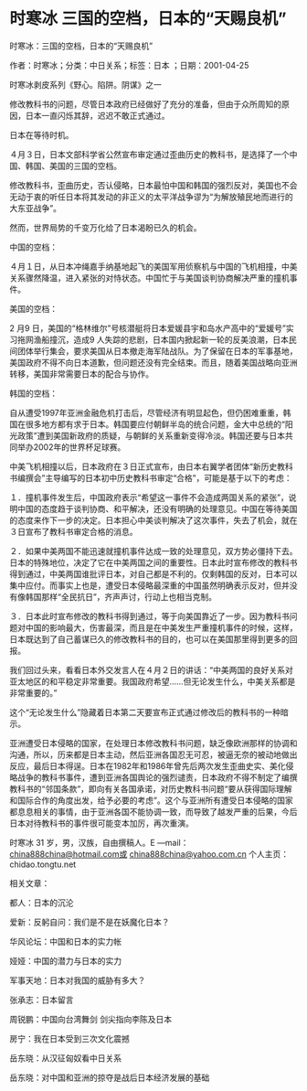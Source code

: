 # 时寒冰  三国的空档，日本的“天赐良机”  
  
时寒冰：三国的空档，日本的“天赐良机”  
作者：时寒冰；分类：中日关系；标签：日本 ；日期：2001-04-25  
时寒冰剥皮系列《野心。陷阱。阴谋》之一  
修改教科书的问题，尽管日本政府已经做好了充分的准备，但由于众所周知的原因，日本一直闪烁其辞，迟迟不敢正式通过。  
日本在等待时机。  
４月３日，日本文部科学省公然宣布审定通过歪曲历史的教科书，是选择了一个中国、韩国、美国的三国的空档。  
修改教科书，歪曲历史，否认侵略，日本最怕中国和韩国的强烈反对，美国也不会无动于衷的听任日本将其发动的非正义的太平洋战争谬为“为解放殖民地而进行的大东亚战争”。  
然而，世界局势的千变万化给了日本渴盼已久的机会。  
中国的空档：  
４月１日，从日本冲绳嘉手纳基地起飞的美国军用侦察机与中国的飞机相撞，中美关系骤然降温，进入紧张的对恃状态。中国忙于与美国谈判协商解决严重的撞机事件。  
美国的空档：  
2 月9 日，美国的“格林维尔”号核潜艇将日本爱媛县宇和岛水产高中的“爱媛号”实习拖网渔船撞沉，造成9 人失踪的悲剧，日本国内掀起新一轮的反美浪潮，日本民间团体举行集会，要求美国从日本撤走海军陆战队。为了保留在日本的军事基地，美国政府不得不向日本道歉，但问题还没有完全结束。而且，随着美国战略向亚洲转移，美国非常需要日本的配合与协作。  
韩国的空档：  
自从遭受1997年亚洲金融危机打击后，尽管经济有明显起色，但仍困难重重，韩国在很多地方都有求于日本。韩国要应付朝鲜半岛的统合问题，金大中总统的“阳光政策”遭到美国新政府的质疑，与朝鲜的关系重新变得冷淡。韩国还要与日本共同举办2002年的世界杯足球赛。  
中美飞机相撞以后，日本政府在３日正式宣布，由日本右翼学者团体“新历史教科书编撰会”主导编写的日本初中历史教科书审定“合格”，可能是基于以下的考虑：  
１．撞机事件发生后，中国政府表示“希望这一事件不会造成两国关系的紧张”，说明中国的态度趋于谈判协商、和平解决，还没有明确的处理意见。中国在等待美国的态度来作下一步的决定。日本担心中美谈判解决了这次事件，失去了机会，就在３日宣布了教科书审定合格的消息。  
２．如果中美两国不能迅速就撞机事件达成一致的处理意见，双方势必僵持下去。日本的特殊地位，决定了它在中美两国之间的重要性。日本此时宣布修改的教科书得到通过，中美两国谁批评日本，对自己都是不利的。仅剩韩国的反对，日本可以集中应付。而事实上也是，遭受日本侵略最深重的中国虽然明确表示反对，但并没有像韩国那样“全民抗日”，齐声声讨，行动上也相当克制。  
３．日本此时宣布修改的教科书得到通过，等于向美国靠近了一步。因为教科书问题对中国的影响最大，伤害最深，而且是在中美发生严重撞机事件的时候，这样，日本既达到了自己蓄谋已久的修改教科书的目的，也可以在美国那里得到更多的回报。  
我们回过头来，看看日本外交发言人在４月２日的讲话：“中美两国的良好关系对亚太地区的和平稳定非常重要。我国政府希望……但无论发生什么，中美关系都是非常重要的。”  
这个“无论发生什么”隐藏着日本第二天要宣布正式通过修改后的教科书的一种暗示。  
亚洲遭受日本侵略的国家，在处理日本修改教科书问题，缺乏像欧洲那样的协调和沟通，所以，历来都是日本主动，然后亚洲各国忍无可忍，被逼无奈的被动地做出反应，最后日本得逞。日本在1982年和1986年曾先后两次发生歪曲史实、美化侵略战争的教科书事件，遭到亚洲各国舆论的强烈谴责，日本政府不得不制定了编撰教科书的“邻国条款”，即向有关各国承诺，对历史教科书问题“要从获得国际理解和国际合作的角度出发，给予必要的考虑”。这个与亚洲所有遭受日本侵略的国家都息息相关的事情，由于亚洲各国不能协调一致，而导致了越发严重的后果，今后日本对待教科书的事件很可能变本加厉，再次重演。  
时寒冰 31 岁，男，汉族，自由撰稿人。E —mail：china888china@hotmail.com或 china888china@yahoo.com.cn 个人主页：chidao.tongtu.net  
  
相关文章：  
都人：日本的沉沦  
爱新：反躬自问：我们是不是在妖魔化日本？  
华风论坛：中国和日本的实力帐  
娅娅：中国的潜力与日本的实力  
军事天地：日本对我国的威胁有多大？  
张承志：日本留言  
周锐鹏：中国向台湾舞剑 剑尖指向李陈及日本  
房宁：我在日本受到三次文化震撼  
岳东晓：从汉征匈奴看中日关系  
岳东晓：对中国和亚洲的掠夺是战后日本经济发展的基础